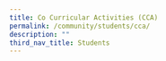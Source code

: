 ```yaml
---
title: Co Curricular Activities (CCA)
permalink: /community/students/cca/
description: ""
third_nav_title: Students
---
```

